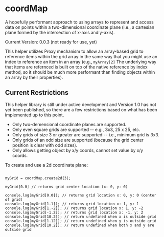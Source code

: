 # coordMap
A hopefully performant approach to using arrays to represent and access data on points within a two-dimensional coordinate plane (i.e., a cartesian plane formed by the intersection of x-axis and y-axis).

Current Version: 0.0.3 (not ready for use, yet)

This helper utilizes Proxy mechanism to allow an array-based grid to reference items within the grid array in the same way that you might use an index to reference an item in an array (e.g., `myArray[2]` The underlying way that items are refernced is built on top of the native reference by index method, so it should be much more performant than finding objects within an array by their properties).

## Current Restrictions

This helper library is still under active development and Version 1.0 has not yet been published, so there are a few restrictions based on what has been implemented up to this point.
* Only two-demensional coordinate planes are supported.
* Only even square grids are supported -- e.g., 3x3, 25 x 25, etc.
* Only grids of size 3 or greater are supported -- i.e., minimum grid is 3x3.
* Only grids of an odd size are supported (because the grid center position is clear with odd sizes).
* Only allows getting object by x/y coords, cannot set value by x/y coords.

To create and use a 2d coordinate plane:

```

myGrid = coordMap.create2d(3);

myGrid[0.0] // returns grid center location (x: 0, y: 0)

console.log(myGrid[0.0]); // returns grid location x: 0, y: 0 (center of grid)
console.log(myGrid[1.1]); // returns grid location x: 1, y: 1
console.log(myGrid[1.-2]); // returns grid location x: 1, y: -2
console.log(myGrid[-1.2]); // returns grid location x: -1, y: 2
console.log(myGrid[10.2]); // return undefined when x is outside grid
console.log(myGrid[1.12]); // return undefined when y is outside grid
console.log(myGrid[10.2]); // return undefined when both x and y are outside grid

```





